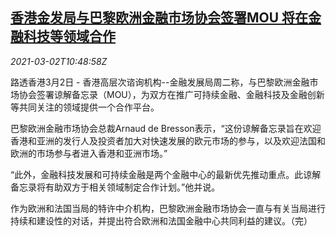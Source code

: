<!--1614686162000-->
[香港金发局与巴黎欧洲金融市场协会签署MOU 将在金融科技等领域合作](https://cn.reuters.com/article/hk-eu-fintech-mou-0302-idCNKCS2AU11Y)
------

<div><i>2021-03-02T10:48:58Z</i></div><p>路透香港3月2日 - 香港高层次谘询机构--金融发展局周二称，与巴黎欧洲金融市场协会签署谅解备忘录（MOU），为双方在推广可持续金融、金融科技及金融创新等共同关注的领域提供一个合作平台。</p><p>巴黎欧洲金融市场协会总裁Arnaud de Bresson表示，“这份谅解备忘录旨在欢迎香港和亚洲的发行人及投资者加大对快速发展的欧元市场的参与，以及欢迎法国和欧洲的市场参与者进入香港和亚洲市场。”</p><p>“此外，金融科技发展和可持续金融是两个金融中心的最新优先推动重点。此谅解备忘录将有助双方于相关领域制定合作计划。”他并说。</p><p>作为欧洲和法国当局的特许中介机构，巴黎欧洲金融市场协会一直与有关当局进行持续和建设性的对话，并提出符合欧洲和法国金融中心共同利益的建议。（完）</p>
